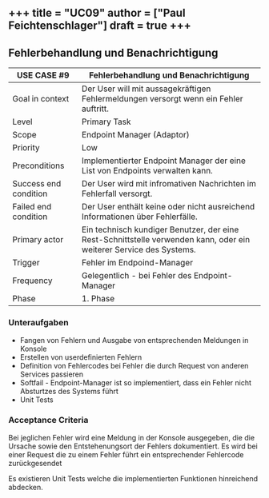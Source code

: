 +++
title = "UC09"
author = ["Paul Feichtenschlager"]
draft = true
+++
---

## Fehlerbehandlung und Benachrichtigung

| USE CASE **#9**       | Fehlerbehandlung und Benachrichtigung                                 |
|-----------------------|---------------------------------------------------------------------|
| Goal in context       | Der User will mit aussagekräftigen Fehlermeldungen versorgt wenn ein Fehler auftritt.  |
| Level                 | Primary Task                             |
| Scope                 | Endpoint Manager (Adaptor)                                                 |
| Priority              | Low                                                      |
| Preconditions         | Implementierter Endpoint Manager der eine List von Endpoints verwalten kann.       |
| Success end condition | Der User wird mit infromativen Nachrichten im Fehlerfall versorgt. |
| Failed end condition  | Der User enthält keine oder nicht ausreichend Informationen über Fehlerfälle. |
| Primary actor         | Ein technisch kundiger Benutzer, der eine Rest-Schnittstelle verwenden kann, oder ein weiterer Service des Systems.  |
| Trigger               | Fehler im Endpoind-Manager                                           |
| Frequency             | Gelegentlich - bei Fehler des Endpoint-Manager               |
| Phase                 | 1. Phase |



### Unteraufgaben
- Fangen von Fehlern und Ausgabe von entsprechenden Meldungen in Konsole
- Erstellen von userdefinierten Fehlern
- Definition von Fehlercodes bei Fehler die durch Request von anderen Services passieren
- Softfail - Endpoint-Manager ist so implementiert, dass ein Fehler nicht Absturtzes des Systems führt
- Unit Tests

### Acceptance Criteria
Bei jeglichen Fehler wird eine Meldung in der Konsole ausgegeben, die die Ursache sowie den Entstehenungsort der Fehlers dokumentiert.
Es wird bei einer Request die zu einem Fehler führt ein entsprechender Fehlercode zurückgesendet

Es existieren Unit Tests welche die implementierten Funktionen hinreichend abdecken.
